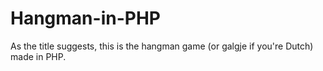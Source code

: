 # Hangman-in-PHP
As the title suggests, this is the hangman game (or galgje if you're Dutch) made in PHP. 

